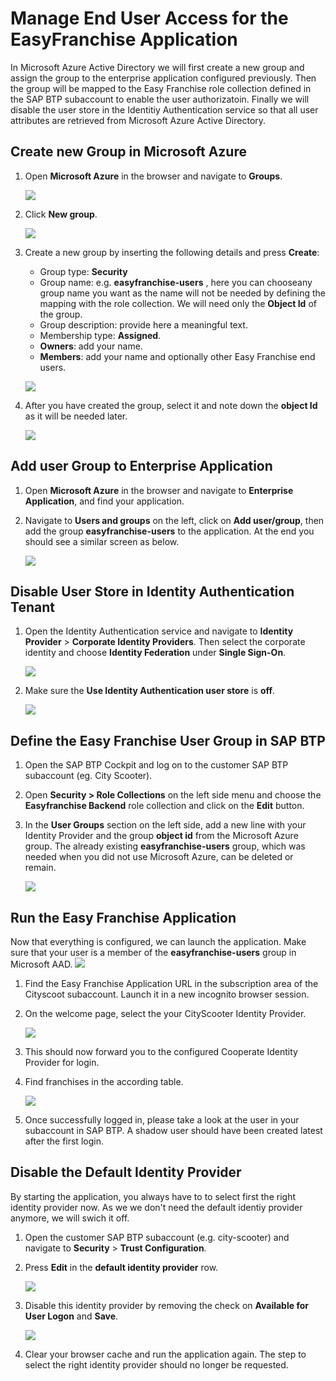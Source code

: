 # Manage End User Access for the EasyFranchise Application

In Microsoft Azure Active Directory we will first create a new group and assign the group to the enterprise application configured previously. Then the group will be mapped to the Easy Franchise role collection defined in the SAP BTP subaccount to enable the user authorizatoin. Finally we will disable the user store in the Identitiy Authentication service so that all user attributes are retrieved from Microsoft Azure Active Directory.

## Create new Group in Microsoft Azure

1. Open **Microsoft Azure** in the browser and navigate to **Groups**.
 
   ![](images/MA-open-groups.png)
1. Click **New group**. 
   
   ![](images/MA-new-groups.png)
1. Create a new group by inserting the following details and press **Create**:
   * Group type: **Security** 
   * Group name: e.g. **easyfranchise-users** , here you can chooseany group name you want as the name will not be needed by defining the mapping with the role collection. We will need only the **Object Id** of the group. 
   * Group description: provide here a meaningful text.
   * Membership type: **Assigned**.
   * **Owners**: add your name.
   * **Members**: add your name and optionally other Easy Franchise end users. 

   ![](images/MA-create-group.png)
1. After you have created the group, select it and note down the **object Id** as it will be needed later.
  
   ![](images/MA-group-objectid.png)

## Add user Group to Enterprise Application

1. Open **Microsoft Azure** in the browser and navigate to **Enterprise Application**, and find your application.

1. Navigate to **Users and groups** on the left, click on **Add user/group**, then add the group **easyfranchise-users** to the application. At the end you should see a similar screen as below.

   ![](images/MA-add-group-to-enterprise-application.png)


## Disable User Store in Identity Authentication Tenant

1. Open the Identity Authentication service and navigate to **Identity Provider** > **Corporate Identity Providers**. Then select the corporate identity and choose **Identity Federation** under **Single Sign-On**.

   ![](images/2023-MA-navigate-to-corporateidentity.png)

1. Make sure the **Use Identity Authentication user store** is **off**.

   ![](images/2023-MA-user-identity-authentication-user-store.png)

## Define the Easy Franchise User Group in SAP BTP

1. Open the SAP BTP Cockpit and log on to the customer SAP BTP subaccount (eg. City Scooter).
1. Open **Security > Role Collections** on the left side menu and choose the **Easyfranchise Backend** role collection and click on the **Edit** button. 
1. In the **User Groups** section on the left side, add a new line with your Identity Provider and the group **object id** from the Microsoft Azure group. The already existing **easyfranchise-users** group, which was needed when you did not use Microsoft Azure, can be deleted or remain. 

   ![](images/2023-BTP-define-role-collection.png)
   
## Run the Easy Franchise Application

Now that everything is configured, we can launch the application.  Make sure that your user is a member of the **easyfranchise-users** group in Microsoft AAD. 
   ![](images/MA-user-group-membership.png)

1. Find the Easy Franchise Application URL in the subscription area of the  Cityscoot subaccount. Launch it in a new incognito browser session.
1. On the welcome page, select the your CityScooter Identity Provider.
   
   ![](../../propagate-identity/manage-end-users/images/login.jpg)

1. This should now forward you to the configured Cooperate Identity Provider for login.
1. Find franchises in the according table. 

   ![](../../propagate-identity/manage-end-users/images/franchises-overview.jpg)
1. Once successfully logged in, please take a look at the user in your subaccount in SAP BTP. A shadow user should have been created latest after the first login.

## Disable the Default Identity Provider

By starting the application, you always have to to select first the right identity provider now. As we we don't need the default identiy provider anymore, we will swich it off.  

1. Open the customer SAP BTP subaccount (e.g. city-scooter) and navigate to **Security** > **Trust Configuration**. 

1. Press **Edit** in the **default identity provider** row.

   ![](images/2023-BTP-edit-idp.png)
2. Disable this identity provider by removing the check on **Available for User Logon** and **Save**.

   ![](images/2023-disable-userlogin.png)
3. Clear your browser cache and run the application again. The step to select the right identity provider should no longer be requested.
